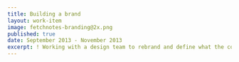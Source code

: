 ```yaml
---
title: Building a brand
layout: work-item
image: fetchnotes-branding@2x.png
published: true
date: September 2013 - November 2013
excerpt: ! Working with a design team to rebrand and define what the company represents.
---
```

